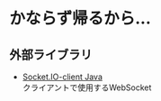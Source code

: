 # かならず帰るから...

## 外部ライブラリ
* [Socket.IO-client Java](https://github.com/socketio/socket.io-client-java)  
クライアントで使用するWebSocket
